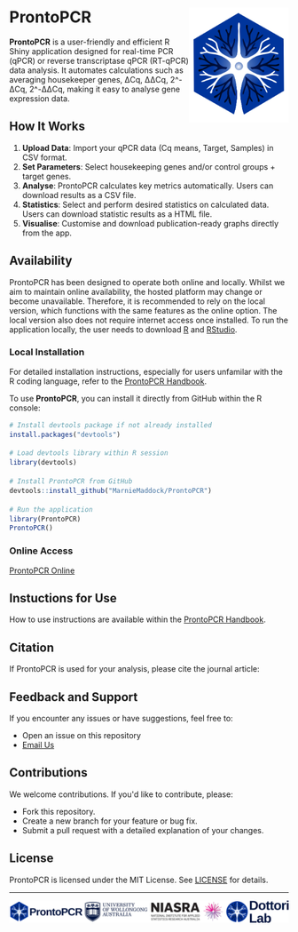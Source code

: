 # ProntoPCR <img src="/images/dottori_lab_pentagon.svg" alt="Logo" align="right" width="180">

**ProntoPCR** is a user-friendly and efficient R Shiny application designed for real-time PCR (qPCR) or reverse transcriptase qPCR (RT-qPCR) data analysis. It automates calculations such as averaging housekeeper genes, ΔCq, ΔΔCq, 2^-ΔCq, 2^-ΔΔCq, making it easy to analyse gene expression data.

## How It Works

1. **Upload Data**: Import your qPCR data (Cq means, Target, Samples) in CSV format.
2. **Set Parameters**: Select housekeeping genes and/or control groups + target genes.
3. **Analyse**: ProntoPCR calculates key metrics automatically. Users can download results as a CSV file.
4. **Statistics**: Select and perform desired statistics on calculated data. Users can download statistic results as a HTML file.
5. **Visualise**: Customise and download publication-ready graphs directly from the app.

## Availability

ProntoPCR has been designed to operate both online and locally. Whilst we aim to maintain online availability, the hosted platform may change or become unavailable. Therefore, it is recommended to rely on the local version, which functions with the same features as the online option. The local version also does not require internet access once installed. To run the application locally, the user needs to download [R](https://cran.r-project.org/) and [RStudio](https://posit.co/downloads/).

### Local Installation

For detailed installation instructions, especially for users unfamilar with the R coding language, refer to the [ProntoPCR Handbook](). 

To use **ProntoPCR**, you can install it directly from GitHub within the R console:

```r
# Install devtools package if not already installed
install.packages("devtools")

# Load devtools library within R session
library(devtools)

# Install ProntoPCR from GitHub
devtools::install_github("MarnieMaddock/ProntoPCR")

# Run the application
library(ProntoPCR)
ProntoPCR()
```
### Online Access
[ProntoPCR Online](https://marniem.shinyapps.io/ProntoPCR/)

## Instuctions for Use
How to use instructions are available within the [ProntoPCR Handbook]().

## Citation
If ProntoPCR is used for your analysis, please cite the journal article:


## Feedback and Support
If you encounter any issues or have suggestions, feel free to:

- Open an issue on this repository
- [Email Us](mlm715@uowmail.edu.au)

## Contributions
We welcome contributions. If you'd like to contribute, please:

- Fork this repository.
- Create a new branch for your feature or bug fix.
- Submit a pull request with a detailed explanation of your changes.
  
## License
ProntoPCR is licensed under the MIT License. See [LICENSE](https://github.com/MarnieMaddock/ProntoPCR/blob/main/LICENSE) for details.

---- 

![Footer](/images/footer.svg)

